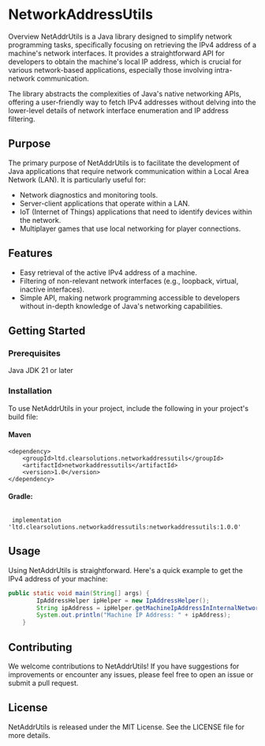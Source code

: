 # NetworkAddressUtils
Overview
NetAddrUtils is a Java library designed to simplify network programming tasks, specifically focusing on retrieving the IPv4 address of a machine's network interfaces. It provides a straightforward API for developers to obtain the machine's local IP address, which is crucial for various network-based applications, especially those involving intra-network communication.

The library abstracts the complexities of Java's native networking APIs, offering a user-friendly way to fetch IPv4 addresses without delving into the lower-level details of network interface enumeration and IP address filtering.

## Purpose
The primary purpose of NetAddrUtils is to facilitate the development of Java applications that require network communication within a Local Area Network (LAN). It is particularly useful for:

- Network diagnostics and monitoring tools.
- Server-client applications that operate within a LAN.
- IoT (Internet of Things) applications that need to identify devices within the network.
- Multiplayer games that use local networking for player connections.

## Features
- Easy retrieval of the active IPv4 address of a machine.
- Filtering of non-relevant network interfaces (e.g., loopback, virtual, inactive interfaces).
- Simple API, making network programming accessible to developers without in-depth knowledge of Java's networking capabilities.

## Getting Started
### Prerequisites
Java JDK 21 or later
### Installation
To use NetAddrUtils in your project, include the following in your project's build file:

#### Maven
```shell
<dependency>
    <groupId>ltd.clearsolutions.networkaddressutils</groupId>
    <artifactId>networkaddressutils</artifactId>
    <version>1.0</version>
</dependency>
```

#### Gradle:
```shell

 implementation 'ltd.clearsolutions.networkaddressutils:networkaddressutils:1.0.0'
```

## Usage
Using NetAddrUtils is straightforward. Here's a quick example to get the IPv4 address of your machine:

```java
public static void main(String[] args) {
        IpAddressHelper ipHelper = new IpAddressHelper();
        String ipAddress = ipHelper.getMachineIpAddressInInternalNetwork();
        System.out.println("Machine IP Address: " + ipAddress);
    }
```

## Contributing
We welcome contributions to NetAddrUtils! If you have suggestions for improvements or encounter any issues, please feel free to open an issue or submit a pull request.

## License
NetAddrUtils is released under the MIT License. See the LICENSE file for more details.



